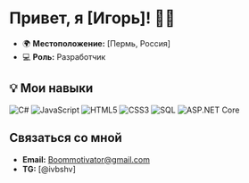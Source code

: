# Привет, я [Игорь]! 👋✨

- 🌍 **Местоположение:** [Пермь, Россия]
- 💻 **Роль:** Разработчик

## 💡 Мои навыки

![C#](https://img.shields.io/badge/C%23-239120?style=for-the-badge&logo=csharp&logoColor=white)
![JavaScript](https://img.shields.io/badge/JavaScript-F7DF1E?style=for-the-badge&logo=javascript&logoColor=black)
![HTML5](https://img.shields.io/badge/HTML5-E34F26?style=for-the-badge&logo=html5&logoColor=white)
![CSS3](https://img.shields.io/badge/CSS3-1572B6?style=for-the-badge&logo=css3&logoColor=white)
![SQL](https://img.shields.io/badge/SQL-4479A1?style=for-the-badge&logo=postgresql&logoColor=white)
![ASP.NET Core](https://img.shields.io/badge/ASP.NET_Core-512BD4?style=for-the-badge&logo=asp.net&logoColor=white)
##  Связаться со мной

- **Email:** [Boommotivator@gmail.com](mailto:ваш_адрес@почты.com)
- **TG:** [@ivbshv]




